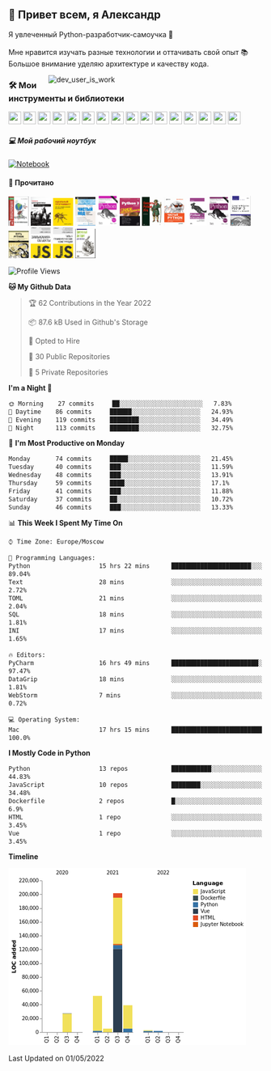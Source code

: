 <h2>👋 Привет всем, я Александр</h2>
<p>Я увлеченный Python-разработчик-самоучка 🧐
<br>
<br>Мне нравится изучать разные технологии и оттачивать свой опыт 📚
<br>Большое внимание уделяю архитектуре и качеству кода.
</p>

<img align="right" src="https://cdn.dribbble.com/users/962321/screenshots/2788167/gif_13.gif" width="425" alt="dev_user_is_work">


### 🛠 Мои инструменты и библиотеки

<p>
<span> <img width="25" height="25" src="https://cdn.jsdelivr.net/gh/devicons/devicon/icons/linux/linux-original.svg" />
<img width="25" height="25" src="https://cdn.jsdelivr.net/gh/devicons/devicon/icons/django/django-plain.svg" />
<img width="25" height="25" src="https://cdn.jsdelivr.net/gh/devicons/devicon/icons/docker/docker-original-wordmark.svg"/>
<img width="25" height="25" src="https://cdn.jsdelivr.net/gh/devicons/devicon/icons/grafana/grafana-original-wordmark.svg" />
<img width="25" height="25" src="https://cdn.jsdelivr.net/gh/devicons/devicon/icons/jira/jira-original-wordmark.svg" />
<img width="25" height="25" src="https://cdn.jsdelivr.net/gh/devicons/devicon/icons/mongodb/mongodb-plain-wordmark.svg" />
<img width="25" height="25" src="https://cdn.jsdelivr.net/gh/devicons/devicon/icons/postgresql/postgresql-original-wordmark.svg" />
<img width="25" height="25" src="https://cdn.jsdelivr.net/gh/devicons/devicon/icons/pycharm/pycharm-original.svg" />                  
<img width="25" height="25" src="https://cdn.jsdelivr.net/gh/devicons/devicon/icons/redis/redis-original-wordmark.svg" />
<img width="25" height="25" src="https://cdn.jsdelivr.net/gh/devicons/devicon/icons/slack/slack-original.svg" />
<img width="25" height="25" src="https://cdn.jsdelivr.net/gh/devicons/devicon/icons/pytest/pytest-original.svg" />
<img width="25" height="25" src="https://cdn.jsdelivr.net/gh/devicons/devicon/icons/prometheus/prometheus-original.svg" />
<img width="25" height="25" src="https://cdn.jsdelivr.net/gh/devicons/devicon/icons/sqlalchemy/sqlalchemy-original.svg" />
<img width="25" height="25" src="https://cdn.jsdelivr.net/gh/devicons/devicon/icons/jupyter/jupyter-original-wordmark.svg" />
<img width="25" height="25" src="https://cdn.jsdelivr.net/gh/devicons/devicon/icons/gitlab/gitlab-original-wordmark.svg" />
<img width="25" height="25" src="https://cdn.jsdelivr.net/gh/devicons/devicon/icons/ubuntu/ubuntu-plain.svg" />          
</span>

##### 💻 Мой рабочий ноутбук

<p>
<a href="https://www.apple.com/ru/shop/buy-mac/macbook-pro/13-дюймовый-«серый-космос»-процессор-2,0-ггц,-4-ядерный-intel-core-i5-с-графическим-процессором-intel-iris-plus-graphics-512гб"><img alt="Notebook" src ="https://img.shields.io/badge/Apple-MacBook_Pro_2020-999999?style=for-the-badge&logo=apple&logoColor=white"></a>
</p>



#### 📖 Прочитано 

<p>
    <a href="https://github.com/Hazzari/hazzari/blob/master/image/books_screen/A1.png">
    <img width="40" src="image/books_screen/A1.png"/></a>
    <a href="https://github.com/Hazzari/hazzari/blob/master/image/books_screen/A2.png">
    <img width="40" src="image/books_screen/A2.png"/></a>
    <a href="https://github.com/Hazzari/hazzari/blob/master/image/books_screen/A3.png">
    <img width="40" src="image/books_screen/A3.png"/></a>
    <a href="https://github.com/Hazzari/hazzari/blob/master/image/books_screen/A4.png">
    <img width="40" src="image/books_screen/A4.png"/></a>
    <a href="https://github.com/Hazzari/hazzari/blob/master/image/books_screen/P1.png">
    <img width="40" src="image/books_screen/P1.png"/></a>
    <a href="https://github.com/Hazzari/hazzari/blob/master/image/books_screen/P2.png">
    <img width="40" src="image/books_screen/P2.png"/></a>
    <a href="https://github.com/Hazzari/hazzari/blob/master/image/books_screen/P3.png">
    <img width="40" src="image/books_screen/P3.png"/></a>
    <a href="https://github.com/Hazzari/hazzari/blob/master/image/books_screen/P4.png">
    <img width="40" src="image/books_screen/P4.png"/></a>
    <a href="https://github.com/Hazzari/hazzari/blob/master/image/books_screen/P5.png">
    <img width="40" src="image/books_screen/P5.png"/></a>
    <a href="https://github.com/Hazzari/hazzari/blob/master/image/books_screen/P6.png">
    <img width="40" src="image/books_screen/P6.png"/></a>
    <a href="https://github.com/Hazzari/hazzari/blob/master/image/books_screen/P7.png">
    <img width="40" src="image/books_screen/P7.png"/></a>
    <a href="https://github.com/Hazzari/hazzari/blob/master/image/books_screen/P8.png">
    <img width="40" src="image/books_screen/P8.png"/></a>
    <a href="https://github.com/Hazzari/hazzari/blob/master/image/books_screen/J1.png">
    <img width="40" src="image/books_screen/J1.png"/></a>
    <a href="https://github.com/Hazzari/hazzari/blob/master/image/books_screen/J2.png">
    <img width="40" src="image/books_screen/J2.png"/></a>
    <a href="https://github.com/Hazzari/hazzari/blob/master/image/books_screen/J3.png">
    <img width="40" src="image/books_screen/J3.png"/></a>
</p> 

<!--START_SECTION:waka-->
![Profile Views](http://img.shields.io/badge/Profile%20Views-21-blue)

**🐱 My Github Data** 

> 🏆 62 Contributions in the Year 2022
 > 
> 📦 87.6 kB Used in Github's Storage 
 > 
> 💼 Opted to Hire
 > 
> 📜 30 Public Repositories 
 > 
> 🔑 5 Private Repositories  
 > 
**I'm a Night 🦉** 

```text
🌞 Morning    27 commits     ██░░░░░░░░░░░░░░░░░░░░░░░   7.83% 
🌆 Daytime    86 commits     ██████░░░░░░░░░░░░░░░░░░░   24.93% 
🌃 Evening    119 commits    ████████░░░░░░░░░░░░░░░░░   34.49% 
🌙 Night      113 commits    ████████░░░░░░░░░░░░░░░░░   32.75%

```
📅 **I'm Most Productive on Monday** 

```text
Monday       74 commits     █████░░░░░░░░░░░░░░░░░░░░   21.45% 
Tuesday      40 commits     ███░░░░░░░░░░░░░░░░░░░░░░   11.59% 
Wednesday    48 commits     ███░░░░░░░░░░░░░░░░░░░░░░   13.91% 
Thursday     59 commits     ████░░░░░░░░░░░░░░░░░░░░░   17.1% 
Friday       41 commits     ███░░░░░░░░░░░░░░░░░░░░░░   11.88% 
Saturday     37 commits     ██░░░░░░░░░░░░░░░░░░░░░░░   10.72% 
Sunday       46 commits     ███░░░░░░░░░░░░░░░░░░░░░░   13.33%

```


📊 **This Week I Spent My Time On** 

```text
⌚︎ Time Zone: Europe/Moscow

💬 Programming Languages: 
Python                   15 hrs 22 mins      ██████████████████████░░░   89.04% 
Text                     28 mins             ░░░░░░░░░░░░░░░░░░░░░░░░░   2.72% 
TOML                     21 mins             ░░░░░░░░░░░░░░░░░░░░░░░░░   2.04% 
SQL                      18 mins             ░░░░░░░░░░░░░░░░░░░░░░░░░   1.81% 
INI                      17 mins             ░░░░░░░░░░░░░░░░░░░░░░░░░   1.65%

🔥 Editors: 
PyCharm                  16 hrs 49 mins      ████████████████████████░   97.47% 
DataGrip                 18 mins             ░░░░░░░░░░░░░░░░░░░░░░░░░   1.81% 
WebStorm                 7 mins              ░░░░░░░░░░░░░░░░░░░░░░░░░   0.72%

💻 Operating System: 
Mac                      17 hrs 15 mins      █████████████████████████   100.0%

```

**I Mostly Code in Python** 

```text
Python                   13 repos            ███████████░░░░░░░░░░░░░░   44.83% 
JavaScript               10 repos            ████████░░░░░░░░░░░░░░░░░   34.48% 
Dockerfile               2 repos             █░░░░░░░░░░░░░░░░░░░░░░░░   6.9% 
HTML                     1 repo              ░░░░░░░░░░░░░░░░░░░░░░░░░   3.45% 
Vue                      1 repo              ░░░░░░░░░░░░░░░░░░░░░░░░░   3.45%

```


**Timeline**

![Chart not found](https://raw.githubusercontent.com/Hazzari/Hazzari/master/charts/bar_graph.png) 


 Last Updated on 01/05/2022
<!--END_SECTION:waka-->
        
